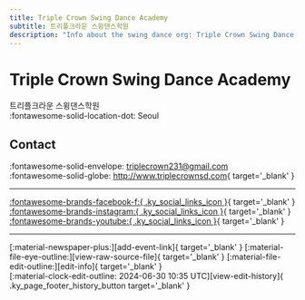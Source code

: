 ```yaml
---
title: Triple Crown Swing Dance Academy
subtitle: 트리플크라운 스윙댄스학원
description: "Info about the swing dance org: Triple Crown Swing Dance Academy."
---
```


# Triple Crown Swing Dance Academy

트리플크라운 스윙댄스학원  
:fontawesome-solid-location-dot: Seoul  


## Contact

:fontawesome-solid-envelope: <triplecrown231@gmail.com>  
:fontawesome-solid-globe: <http://www.triplecrownsd.com>{ target='_blank' }  

---

 [:fontawesome-brands-facebook-f:{ .ky_social_links_icon }](https://www.facebook.com/TripleCrownSDA){ target='_blank' } [:fontawesome-brands-instagram:{ .ky_social_links_icon }](https://instagram.com/triplecrown_swingdance){ target='_blank' } [:fontawesome-brands-youtube:{ .ky_social_links_icon }](https://youtube.com/TripleCrownSwingDanceAcademy){ target='_blank' }

---

<div class="ky_page_footer" markdown>
<div class="ky_page_footer_trailing" markdown="span">
[:material-newspaper-plus:][add-event-link]{ target='_blank' }
[:material-file-eye-outline:][view-raw-source-file]{ target='_blank' }
[:material-file-edit-outline:][edit-info]{ target='_blank' }
</div>
<div class="ky_page_footer_leading" markdown="span">
[:material-clock-edit-outline: 2024-06-30 10:35 UTC][view-edit-history]{ .ky_page_footer_history_button target='_blank' }
</div>
</div>

[add-event-link]: https://github.com/swingdance/events/issues/new?assignees=&labels=add+event&projects=&template=02-add_entity.yml&title=%5Bkr%5D%20%3CName%3E&region=kr&province=Seoul&city=Seoul&org_id=triple-crown "Add Event"
[view-raw-source-file]: https://github.com/swingdance/orgs/blob/main/kr/triple-crown.json "View Raw Source File"
[edit-info]: https://github.com/swingdance/orgs/issues/new?assignees=&labels=update+org&projects=&template=03-update_entity.yml&title=%5Bkr%5D%20Triple%20Crown%20Swing%20Dance%20Academy&region=kr&id=triple-crown&name=Triple%20Crown%20Swing%20Dance%20Academy "Edit Info"

[view-edit-history]: https://github.com/swingdance/orgs/commits/main/kr/triple-crown.json "View Edit History"
